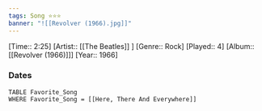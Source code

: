 ```yaml
---
tags: Song ⭐⭐⭐ 
banner: "![[Revolver (1966).jpg]]"
---
```

[Time:: 2:25]
[Artist:: [[The Beatles]] ]
[Genre:: Rock]
[Played:: 4]
[Album:: [[Revolver (1966)]]]
[Year:: 1966]
### Dates
````dataview
TABLE Favorite_Song
WHERE Favorite_Song = [[Here, There And Everywhere]]
````